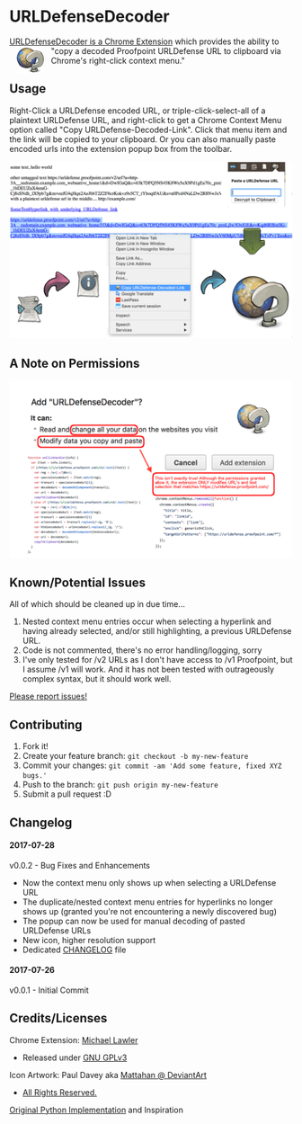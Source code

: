 # URLDefenseDecoder  
<div>
 <a href="https://chrome.google.com/webstore/detail/urldefensedecoder/gcebmhodconalkpiebfgodafbglpmjjm?utm_source=githubrepo">URLDefenseDecoder is a Chrome Extension</a> which provides the ability to <img align=left hspace="13" src="icons/48.png"> "copy a decoded Proofpoint URLDefense URL to clipboard via Chrome's right-click context menu."
</div>

## Usage
Right-Click a URLDefense encoded URL, or triple-click-select-all of a plaintext URLDefense URL, and right-click to get a Chrome Context Menu option called "Copy URLDefense-Decoded-Link". Click that menu item and the link will be copied to your clipboard. Or you can also manually paste encoded urls into the extension popup box from the toolbar.

![Screenshot](assets/URLDefenseDecoder_screenshot01.png)

## A Note on Permissions

![Screenshot](assets/URLDefenseDecoder_screenshot03.png)

## Known/Potential Issues

All of which should be cleaned up in due time...
1. Nested context menu entries occur when selecting a hyperlink and having already selected, and/or still highlighting, a previous URLDefense URL.
2. Code is not commented, there's no error handling/logging, sorry
3. I've only tested for /v2 URLs as I don't have access to /v1 Proofpoint, but I assume /v1 will work. And it has not been tested with outrageously complex syntax, but it should work well.

[Please report issues!](https://github.com/TryTryAgain/URLDefenseDecoder/issues)

## Contributing

1. Fork it!
2. Create your feature branch: `git checkout -b my-new-feature`
3. Commit your changes: `git commit -am 'Add some feature, fixed XYZ bugs.'`
4. Push to the branch: `git push origin my-new-feature`
5. Submit a pull request :D

## Changelog

#### 2017-07-28
v0.0.2 - Bug Fixes and Enhancements

- Now the context menu only shows up when selecting a URLDefense URL
- The duplicate/nested context menu entries for hyperlinks no longer shows up (granted you're not encountering a newly discovered bug)
- The popup can now be used for manual decoding of pasted URLDefense URLs
- New icon, higher resolution support
- Dedicated [CHANGELOG](CHANGELOG.md) file


#### 2017-07-26
v0.0.1 - Initial Commit

## Credits/Licenses

Chrome Extension: [Michael Lawler](https://github.com/TryTryAgain)
- Released under [GNU GPLv3](https://www.gnu.org/licenses/gpl-3.0.en.html)

Icon Artwork: Paul Davey aka [Mattahan @ DeviantArt](http://mattahan.deviantart.com/art/Buuf-37966044)
  - [All Rights Reserved.](https://creativecommons.org/licenses/by-nc-sa/2.5/)

[Original Python Implementation](https://help.proofpoint.com/@api/deki/files/177/URLDefenseDecode.py?revision=1) and Inspiration
